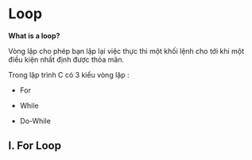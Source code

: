 # Loop

**What is a loop?**

Vòng lặp cho phép bạn lặp lại việc thực thi một khối lệnh cho tới khi một điều kiện nhất định được thỏa mãn.

Trong lập trình C có 3 kiểu vòng lặp :

- For

- While

- Do-While

## I. For Loop
